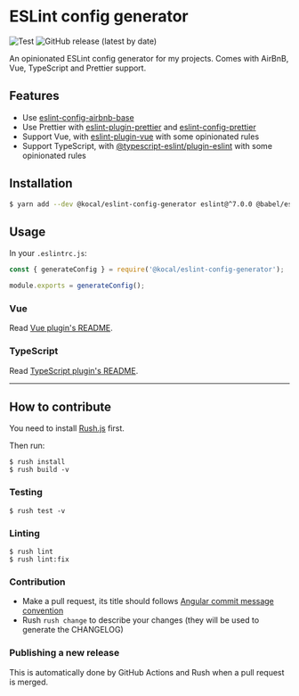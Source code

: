 # ESLint config generator

![Test](https://github.com/kocal/eslint-config-generator/workflows/CI/badge.svg)
![GitHub release (latest by date)](https://img.shields.io/github/v/release/kocal/eslint-config-generator)

An opinionated ESLint config generator for my projects. Comes with AirBnB, Vue, TypeScript and Prettier support.

## Features

- Use [eslint-config-airbnb-base](https://github.com/airbnb/javascript/tree/master/packages/eslint-config-airbnb-base)
- Use Prettier with [eslint-plugin-prettier](https://github.com/prettier/eslint-plugin-prettier) and [eslint-config-prettier](https://github.com/prettier/eslint-config-prettier)
- Support Vue, with [eslint-plugin-vue](https://github.com/vuejs/eslint-plugin-vue) with some opinionated rules
- Support TypeScript, with [@typescript-eslint/plugin-eslint](https://github.com/typescript-eslint/typescript-eslint/tree/master/packages/eslint-plugin/) with some opinionated rules

## Installation

```bash
$ yarn add --dev @kocal/eslint-config-generator eslint@^7.0.0 @babel/eslint-parser@^7.0.0 prettier@^2.0.0
```

## Usage

In your `.eslintrc.js`:

```js
const { generateConfig } = require('@kocal/eslint-config-generator');

module.exports = generateConfig();
```

### Vue 

Read [Vue plugin's README](./packages/plugin-vue/README.md).

### TypeScript

Read [TypeScript plugin's README](./packages/plugin-vue/README.md).

---

## How to contribute

You need to install [Rush.js](https://rushjs.io/pages/intro/get_started/) first.

Then run:
```shell
$ rush install
$ rush build -v
```

### Testing

```shell
$ rush test -v
```

### Linting

```shell
$ rush lint
$ rush lint:fix
```

### Contribution

- Make a pull request, its title should follows [Angular commit message convention](https://github.com/angular/angular/blob/master/CONTRIBUTING.md#commit-message-format)
- Rush `rush change` to describe your changes (they will be used to generate the CHANGELOG)

### Publishing a new release

This is automatically done by GitHub Actions and Rush when a pull request is merged.
